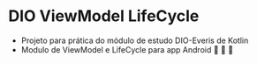 # DIO ViewModel LifeCycle

- Projeto para prática do módulo de estudo DIO-Everis de Kotlin
- Modulo de ViewModel e LifeCycle para app Android :iphone: :robot: :rocket:

